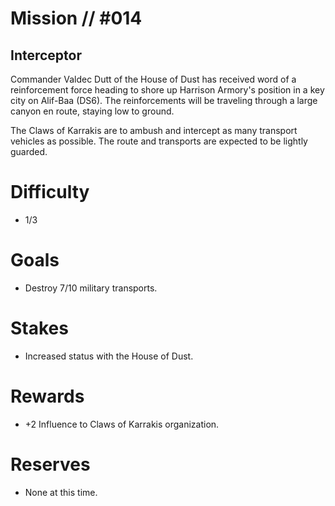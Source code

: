 # Mission // #014
## Interceptor

Commander Valdec Dutt of the House of Dust has received word of a reinforcement force heading to shore up Harrison Armory's position in a key city on Alif-Baa (DS6). The reinforcements will be traveling through a large canyon en route, staying low to ground.

The Claws of Karrakis are to ambush and intercept as many transport vehicles as possible. The route and transports are expected to be lightly guarded. 

# Difficulty
- 1/3

# Goals
- Destroy 7/10 military transports. 

# Stakes
- Increased status with the House of Dust.

# Rewards
- +2 Influence to Claws of Karrakis organization. 

# Reserves
- None at this time.